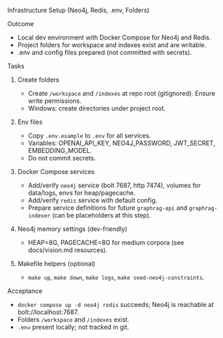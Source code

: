 Infrastructure Setup (Neo4j, Redis, .env, Folders)

Outcome
- Local dev environment with Docker Compose for Neo4j and Redis.
- Project folders for workspace and indexes exist and are writable.
- .env and config files prepared (not committed with secrets).

Tasks
1) Create folders
   - Create `/workspace` and `/indexes` at repo root (gitignored). Ensure write permissions.
   - Windows: create directories under project root.

2) Env files
   - Copy `.env.example` to `.env` for all services.
   - Variables: OPENAI_API_KEY, NEO4J_PASSWORD, JWT_SECRET, EMBEDDING_MODEL.
   - Do not commit secrets.

3) Docker Compose services
   - Add/verify `neo4j` service (bolt 7687, http 7474), volumes for data/logs, envs for heap/pagecache.
   - Add/verify `redis` service with default config.
   - Prepare service definitions for future `graphrag-api` and `graphrag-indexer` (can be placeholders at this step).

4) Neo4j memory settings (dev-friendly)
   - HEAP=8G, PAGECACHE=8G for medium corpora (see docs/vision.md resources).

5) Makefile helpers (optional)
   - `make up`, `make down`, `make logs`, `make seed-neo4j-constraints`.

Acceptance
- `docker compose up -d neo4j redis` succeeds; Neo4j is reachable at bolt://localhost:7687.
- Folders `/workspace` and `/indexes` exist.
- `.env` present locally; not tracked in git.

